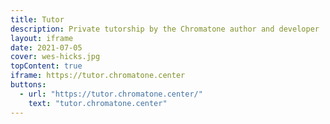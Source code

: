 ```yaml
---
title: Tutor
description: Private tutorship by the Chromatone author and developer
layout: iframe
date: 2021-07-05
cover: wes-hicks.jpg
topContent: true
iframe: https://tutor.chromatone.center
buttons:
  - url: "https://tutor.chromatone.center/"
    text: "tutor.chromatone.center"
---
```


